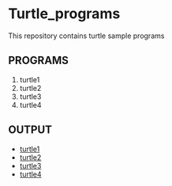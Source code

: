 # Turtle_programs
This repository contains turtle sample programs

## PROGRAMS
1. turtle1
2. turtle2
3. turtle3
4. turtle4

## OUTPUT
* [turtle1](https://github.com/kupendrareddy/Turtle_programs/blob/master/Turtle/turtle1.py)
* [turtle2](https://github.com/kupendrareddy/Turtle_programs/blob/master/Turtle/turtle2.py)
* [turtle3](https://github.com/kupendrareddy/Turtle_programs/blob/master/Turtle/turtle3.py)
* [turtle4](https://github.com/kupendrareddy/Turtle_programs/blob/master/Turtle/turtle4.py)
